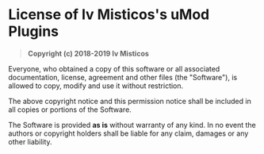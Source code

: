 # License of Iv Misticos's uMod Plugins

> **Copyright (c) 2018-2019 Iv Misticos**

Everyone, who obtained a copy of this software or all associated documentation, license, agreement and other files (the "Software"), is allowed to copy, modify and use it without restriction.

The above copyright notice and this permission notice shall be included in all copies or portions of the Software.

The Software is provided **as is** without warranty of any kind. In no event the authors or copyright holders shall be liable for any claim, damages or any other liability.